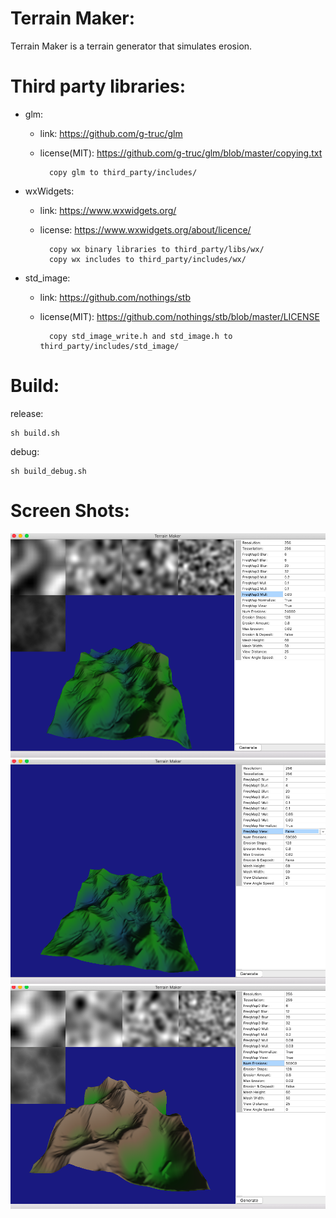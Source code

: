 # Terrain Maker:
Terrain Maker is a terrain generator that simulates erosion.

# Third party libraries:

* glm:
    * link: https://github.com/g-truc/glm
    * license(MIT): https://github.com/g-truc/glm/blob/master/copying.txt
    
            copy glm to third_party/includes/

* wxWidgets:
    * link: https://www.wxwidgets.org/
    * license: https://www.wxwidgets.org/about/licence/

            copy wx binary libraries to third_party/libs/wx/
            copy wx includes to third_party/includes/wx/

* std_image:
    * link: https://github.com/nothings/stb
    * license(MIT): https://github.com/nothings/stb/blob/master/LICENSE

            copy std_image_write.h and std_image.h to third_party/includes/std_image/

# Build:

release:

    sh build.sh

debug:

    sh build_debug.sh

# Screen Shots:
![ScreenShot:](/screenshots/0.png)
![ScreenShot:](/screenshots/1.png)
![ScreenShot:](./screenshots/2.png)

